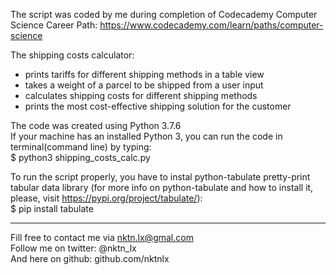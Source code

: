 The script was coded by me during completion of Codecademy Computer Science Career Path: https://www.codecademy.com/learn/paths/computer-science  


The shipping costs calculator:  
- prints tariffs for different shipping methods in a table view  
- takes a weight of a parcel to be shipped from a user input   
- calculates shipping costs for different shipping methods   
- prints the most cost-effective shipping solution for the customer  


The code was created using Python 3.7.6  
If your machine has an installed Python 3, you can run the code in terminal(command line) by typing:   
$ python3 shipping_costs_calc.py  

To run the script properly, you have to instal python-tabulate pretty-print tabular data library (for more info on python-tabulate and how to install it, please, visit https://pypi.org/project/tabulate/):  
$ pip install tabulate  


--------------------------------------------
Fill free to contact me via nktn.lx@gmal.com  
Follow me on twitter: @nktn_lx  
And here on github: github.com/nktnlx  